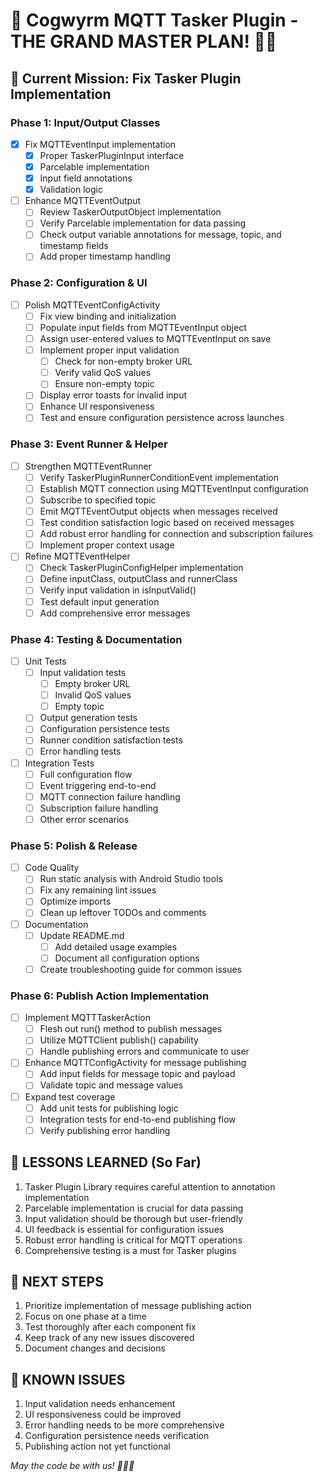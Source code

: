 # 🐉 Cogwyrm MQTT Tasker Plugin - THE GRAND MASTER PLAN! 🧙‍♂️

## 🎯 Current Mission: Fix Tasker Plugin Implementation

### Phase 1: Input/Output Classes
- [x] Fix MQTTEventInput implementation
  - [x] Proper TaskerPluginInput interface
  - [x] Parcelable implementation
  - [x] Input field annotations
  - [x] Validation logic

- [ ] Enhance MQTTEventOutput
  - [ ] Review TaskerOutputObject implementation
  - [ ] Verify Parcelable implementation for data passing
  - [ ] Check output variable annotations for message, topic, and timestamp fields
  - [ ] Add proper timestamp handling

### Phase 2: Configuration & UI
- [ ] Polish MQTTEventConfigActivity
  - [ ] Fix view binding and initialization
  - [ ] Populate input fields from MQTTEventInput object
  - [ ] Assign user-entered values to MQTTEventInput on save
  - [ ] Implement proper input validation
    - [ ] Check for non-empty broker URL
    - [ ] Verify valid QoS values
    - [ ] Ensure non-empty topic
  - [ ] Display error toasts for invalid input
  - [ ] Enhance UI responsiveness
  - [ ] Test and ensure configuration persistence across launches

### Phase 3: Event Runner & Helper
- [ ] Strengthen MQTTEventRunner
  - [ ] Verify TaskerPluginRunnerConditionEvent implementation
  - [ ] Establish MQTT connection using MQTTEventInput configuration
  - [ ] Subscribe to specified topic
  - [ ] Emit MQTTEventOutput objects when messages received
  - [ ] Test condition satisfaction logic based on received messages
  - [ ] Add robust error handling for connection and subscription failures
  - [ ] Implement proper context usage

- [ ] Refine MQTTEventHelper
  - [ ] Check TaskerPluginConfigHelper implementation
  - [ ] Define inputClass, outputClass and runnerClass
  - [ ] Verify input validation in isInputValid()
  - [ ] Test default input generation
  - [ ] Add comprehensive error messages

### Phase 4: Testing & Documentation
- [ ] Unit Tests
  - [ ] Input validation tests
    - [ ] Empty broker URL
    - [ ] Invalid QoS values
    - [ ] Empty topic
  - [ ] Output generation tests
  - [ ] Configuration persistence tests
  - [ ] Runner condition satisfaction tests
  - [ ] Error handling tests

- [ ] Integration Tests
  - [ ] Full configuration flow
  - [ ] Event triggering end-to-end
  - [ ] MQTT connection failure handling
  - [ ] Subscription failure handling
  - [ ] Other error scenarios

### Phase 5: Polish & Release
- [ ] Code Quality
  - [ ] Run static analysis with Android Studio tools
  - [ ] Fix any remaining lint issues
  - [ ] Optimize imports
  - [ ] Clean up leftover TODOs and comments

- [ ] Documentation
  - [ ] Update README.md
    - [ ] Add detailed usage examples
    - [ ] Document all configuration options
  - [ ] Create troubleshooting guide for common issues

### Phase 6: Publish Action Implementation
- [ ] Implement MQTTTaskerAction
  - [ ] Flesh out run() method to publish messages
  - [ ] Utilize MQTTClient publish() capability
  - [ ] Handle publishing errors and communicate to user
- [ ] Enhance MQTTConfigActivity for message publishing
  - [ ] Add input fields for message topic and payload
  - [ ] Validate topic and message values
- [ ] Expand test coverage
  - [ ] Add unit tests for publishing logic
  - [ ] Integration tests for end-to-end publishing flow
  - [ ] Verify publishing error handling

## 🧪 LESSONS LEARNED (So Far)
1. Tasker Plugin Library requires careful attention to annotation implementation
2. Parcelable implementation is crucial for data passing
3. Input validation should be thorough but user-friendly
4. UI feedback is essential for configuration issues
5. Robust error handling is critical for MQTT operations
6. Comprehensive testing is a must for Tasker plugins

## 🚀 NEXT STEPS
1. Prioritize implementation of message publishing action
2. Focus on one phase at a time
3. Test thoroughly after each component fix
4. Keep track of any new issues discovered
5. Document changes and decisions

## 🐛 KNOWN ISSUES
1. Input validation needs enhancement
2. UI responsiveness could be improved
3. Error handling needs to be more comprehensive
4. Configuration persistence needs verification
5. Publishing action not yet functional

*May the code be with us! 🧙‍♂️✨*

